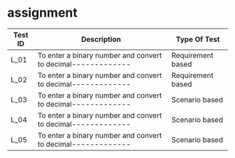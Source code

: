# assignment


| **Test ID** | **Description**                                              |**Type Of Test**  |    
|-------------|--------------------------------------------------------------|------------------|
|  L_01       |  To enter a binary number and convert to decimal-------------|Requirement based |
|  L_02       |  To enter a binary number and convert to decimal-------------|Requirement based |
|  L_03       |  To enter a binary number and convert to decimal-------------|  Scenario based  |   
|  L_04       |  To enter a binary number and convert to decimal-------------|  Scenario based  |
|  L_05       |  To enter a binary number and convert to decimal-------------|  Scenario based  |
